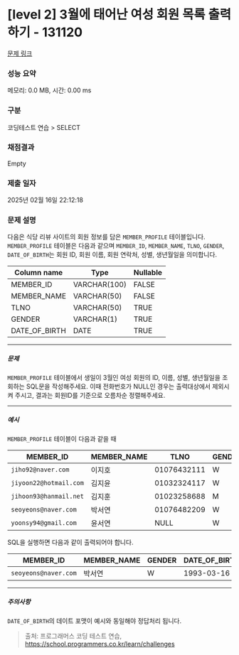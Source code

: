 # [level 2] 3월에 태어난 여성 회원 목록 출력하기 - 131120 

[문제 링크](https://school.programmers.co.kr/learn/courses/30/lessons/131120) 

### 성능 요약

메모리: 0.0 MB, 시간: 0.00 ms

### 구분

코딩테스트 연습 > SELECT

### 채점결과

Empty

### 제출 일자

2025년 02월 16일 22:12:18

### 문제 설명

<p style="user-select: auto !important;">다음은 식당 리뷰 사이트의 회원 정보를 담은 <code style="user-select: auto !important;">MEMBER_PROFILE</code> 테이블입니다. <code style="user-select: auto !important;">MEMBER_PROFILE</code> 테이블은 다음과 같으며 <code style="user-select: auto !important;">MEMBER_ID</code>, <code style="user-select: auto !important;">MEMBER_NAME</code>, <code style="user-select: auto !important;">TLNO</code>, <code style="user-select: auto !important;">GENDER</code>, <code style="user-select: auto !important;">DATE_OF_BIRTH</code>는 회원 ID, 회원 이름, 회원 연락처, 성별, 생년월일을 의미합니다.</p>
<table class="table" style="user-select: auto !important;">
        <thead style="user-select: auto !important;"><tr style="user-select: auto !important;">
<th style="user-select: auto !important;">Column name</th>
<th style="user-select: auto !important;">Type</th>
<th style="user-select: auto !important;">Nullable</th>
</tr>
</thead>
        <tbody style="user-select: auto !important;"><tr style="user-select: auto !important;">
<td style="user-select: auto !important;">MEMBER_ID</td>
<td style="user-select: auto !important;">VARCHAR(100)</td>
<td style="user-select: auto !important;">FALSE</td>
</tr>
<tr style="user-select: auto !important;">
<td style="user-select: auto !important;">MEMBER_NAME</td>
<td style="user-select: auto !important;">VARCHAR(50)</td>
<td style="user-select: auto !important;">FALSE</td>
</tr>
<tr style="user-select: auto !important;">
<td style="user-select: auto !important;">TLNO</td>
<td style="user-select: auto !important;">VARCHAR(50)</td>
<td style="user-select: auto !important;">TRUE</td>
</tr>
<tr style="user-select: auto !important;">
<td style="user-select: auto !important;">GENDER</td>
<td style="user-select: auto !important;">VARCHAR(1)</td>
<td style="user-select: auto !important;">TRUE</td>
</tr>
<tr style="user-select: auto !important;">
<td style="user-select: auto !important;">DATE_OF_BIRTH</td>
<td style="user-select: auto !important;">DATE</td>
<td style="user-select: auto !important;">TRUE</td>
</tr>
</tbody>
      </table>
<hr style="user-select: auto !important;">

<h5 style="user-select: auto !important;">문제</h5>

<p style="user-select: auto !important;"><code style="user-select: auto !important;">MEMBER_PROFILE</code> 테이블에서 생일이 3월인 여성 회원의 ID, 이름, 성별, 생년월일을 조회하는 SQL문을 작성해주세요. 이때 전화번호가 NULL인 경우는 출력대상에서 제외시켜 주시고, 결과는 회원ID를 기준으로 오름차순 정렬해주세요. </p>

<hr style="user-select: auto !important;">

<h5 style="user-select: auto !important;">예시</h5>

<p style="user-select: auto !important;"><code style="user-select: auto !important;">MEMBER_PROFILE</code> 테이블이 다음과 같을 때</p>
<table class="table" style="user-select: auto !important;">
        <thead style="user-select: auto !important;"><tr style="user-select: auto !important;">
<th style="user-select: auto !important;">MEMBER_ID</th>
<th style="user-select: auto !important;">MEMBER_NAME</th>
<th style="user-select: auto !important;">TLNO</th>
<th style="user-select: auto !important;">GENDER</th>
<th style="user-select: auto !important;">DATE_OF_BIRTH</th>
</tr>
</thead>
        <tbody style="user-select: auto !important;"><tr style="user-select: auto !important;">
<td style="user-select: auto !important;"><code style="user-select: auto !important;">jiho92@naver.com</code></td>
<td style="user-select: auto !important;">이지호</td>
<td style="user-select: auto !important;">01076432111</td>
<td style="user-select: auto !important;">W</td>
<td style="user-select: auto !important;">1992-02-12</td>
</tr>
<tr style="user-select: auto !important;">
<td style="user-select: auto !important;"><code style="user-select: auto !important;">jiyoon22@hotmail.com</code></td>
<td style="user-select: auto !important;">김지윤</td>
<td style="user-select: auto !important;">01032324117</td>
<td style="user-select: auto !important;">W</td>
<td style="user-select: auto !important;">1992-02-22</td>
</tr>
<tr style="user-select: auto !important;">
<td style="user-select: auto !important;"><code style="user-select: auto !important;">jihoon93@hanmail.net</code></td>
<td style="user-select: auto !important;">김지훈</td>
<td style="user-select: auto !important;">01023258688</td>
<td style="user-select: auto !important;">M</td>
<td style="user-select: auto !important;">1993-02-23</td>
</tr>
<tr style="user-select: auto !important;">
<td style="user-select: auto !important;"><code style="user-select: auto !important;">seoyeons@naver.com</code></td>
<td style="user-select: auto !important;">박서연</td>
<td style="user-select: auto !important;">01076482209</td>
<td style="user-select: auto !important;">W</td>
<td style="user-select: auto !important;">1993-03-16</td>
</tr>
<tr style="user-select: auto !important;">
<td style="user-select: auto !important;"><code style="user-select: auto !important;">yoonsy94@gmail.com</code></td>
<td style="user-select: auto !important;">윤서연</td>
<td style="user-select: auto !important;">NULL</td>
<td style="user-select: auto !important;">W</td>
<td style="user-select: auto !important;">1994-03-19</td>
</tr>
</tbody>
      </table>
<p style="user-select: auto !important;">SQL을 실행하면 다음과 같이 출력되어야 합니다.</p>
<table class="table" style="user-select: auto !important;">
        <thead style="user-select: auto !important;"><tr style="user-select: auto !important;">
<th style="user-select: auto !important;">MEMBER_ID</th>
<th style="user-select: auto !important;">MEMBER_NAME</th>
<th style="user-select: auto !important;">GENDER</th>
<th style="user-select: auto !important;">DATE_OF_BIRTH</th>
</tr>
</thead>
        <tbody style="user-select: auto !important;"><tr style="user-select: auto !important;">
<td style="user-select: auto !important;"><code style="user-select: auto !important;">seoyeons@naver.com</code></td>
<td style="user-select: auto !important;">박서연</td>
<td style="user-select: auto !important;">W</td>
<td style="user-select: auto !important;">1993-03-16</td>
</tr>
</tbody>
      </table>
<hr style="user-select: auto !important;">

<h5 style="user-select: auto !important;">주의사항</h5>

<p style="user-select: auto !important;"><code style="user-select: auto !important;">DATE_OF_BIRTH</code>의 데이트 포맷이 예시와 동일해야 정답처리 됩니다.</p>


> 출처: 프로그래머스 코딩 테스트 연습, https://school.programmers.co.kr/learn/challenges